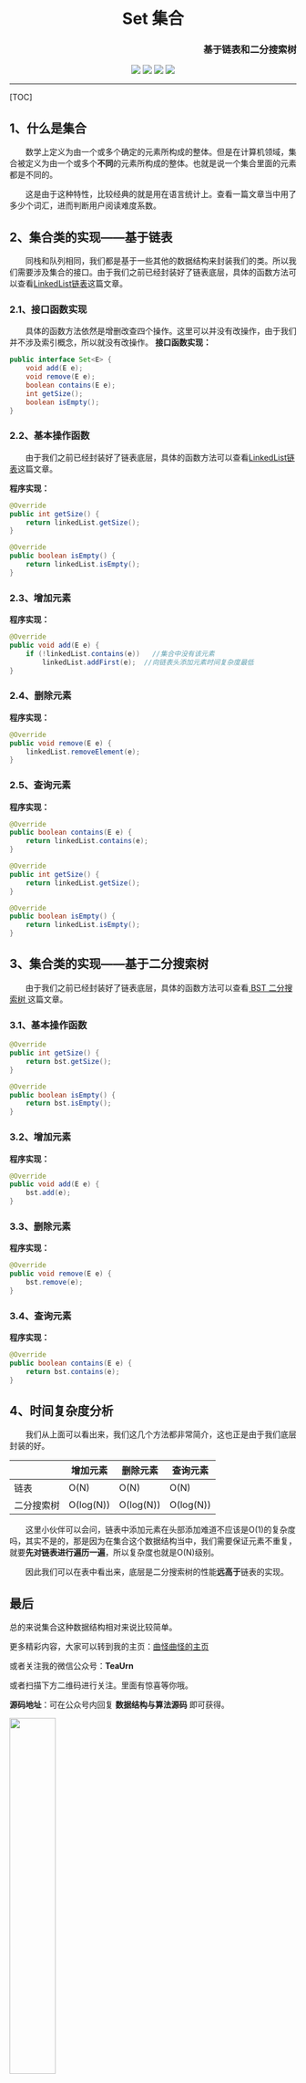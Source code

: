 <h1 align=center>Set 集合</h1>
<h3 align=right>基于链表和二分搜索树</h3>
<div align="center">
<image src="https://img.shields.io/badge/Github-LiYangSir-brightgreen">
<image src="https://img.shields.io/badge/author-teaUrn-green">
<image src="https://img.shields.io/badge/Language-Java-orange">
<image src="https://img.shields.io/badge/Version-1.0-blue">
</div>

------

[TOC]

## 1、什么是集合

&emsp;&emsp;数学上定义为由一个或多个确定的元素所构成的整体。但是在计算机领域，集合被定义为由一个或多个**不同**的元素所构成的整体。也就是说一个集合里面的元素都是不同的。

&emsp;&emsp;这是由于这种特性，比较经典的就是用在语言统计上。查看一篇文章当中用了多少个词汇，进而判断用户阅读难度系数。

## 2、集合类的实现——基于链表

&emsp;&emsp;同栈和队列相同，我们都是基于一些其他的数据结构来封装我们的类。所以我们需要涉及集合的接口。由于我们之前已经封装好了链表底层，具体的函数方法可以查看[LinkedList链表](/LinkedList/README.md)这篇文章。

### 2.1、接口函数实现

&emsp;&emsp;具体的函数方法依然是增删改查四个操作。这里可以并没有改操作，由于我们并不涉及索引概念，所以就没有改操作。
**接口函数实现：**

```java
public interface Set<E> {
    void add(E e);
    void remove(E e);
    boolean contains(E e);
    int getSize();
    boolean isEmpty();
}
```
### 2.2、基本操作函数

&emsp;&emsp;由于我们之前已经封装好了链表底层，具体的函数方法可以查看[LinkedList链表](/LinkedList/README.md)这篇文章。

**程序实现：**

```java
@Override
public int getSize() {
    return linkedList.getSize();
}

@Override
public boolean isEmpty() {
    return linkedList.isEmpty();
}
```
### 2.3、增加元素

**程序实现：**
```java
@Override
public void add(E e) {
    if (!linkedList.contains(e))   //集合中没有该元素
        linkedList.addFirst(e);  //向链表头添加元素时间复杂度最低
}
```

### 2.4、删除元素

**程序实现：**
```java
@Override
public void remove(E e) {
    linkedList.removeElement(e);
}
```

### 2.5、查询元素

**程序实现：**
```java
@Override
public boolean contains(E e) {
    return linkedList.contains(e);
}

@Override
public int getSize() {
    return linkedList.getSize();
}

@Override
public boolean isEmpty() {
    return linkedList.isEmpty();
}
```

## 3、集合类的实现——基于二分搜索树

&emsp;&emsp;由于我们之前已经封装好了链表底层，具体的函数方法可以查看[ BST 二分搜索树 ](/BST/README.md)这篇文章。

### 3.1、基本操作函数

```java
@Override
public int getSize() {
    return bst.getSize();
}

@Override
public boolean isEmpty() {
    return bst.isEmpty();
}
```

### 3.2、增加元素

**程序实现：**
```java
@Override
public void add(E e) {
    bst.add(e);
}
```

### 3.3、删除元素

**程序实现：**
```java
@Override
public void remove(E e) {
    bst.remove(e);
}
```

### 3.4、查询元素

**程序实现：**
```java
@Override
public boolean contains(E e) {
    return bst.contains(e);
}
```

## 4、时间复杂度分析

&emsp;&emsp;我们从上面可以看出来，我们这几个方法都非常简介，这也正是由于我们底层封装的好。

||增加元素|删除元素|查询元素|
|----|---|---|---|
|链表|O(N)|O(N)|O(N)|
|二分搜索树|O(log(N))|O(log(N))|O(log(N))|

&emsp;&emsp;这里小伙伴可以会问，链表中添加元素在头部添加难道不应该是O(1)的复杂度吗，其实不是的，那是因为在集合这个数据结构当中，我们需要保证元素不重复，就要**先对链表进行遍历一遍**，所以复杂度也就是O(N)级别。

&emsp;&emsp;因此我们可以在表中看出来，底层是二分搜索树的性能**远高于**链表的实现。

## 最后

总的来说集合这种数据结构相对来说比较简单。

更多精彩内容，大家可以转到我的主页：[曲怪曲怪的主页](http://quguai.net:8090/)

或者关注我的微信公众号：**TeaUrn**

或者扫描下方二维码进行关注。里面有惊喜等你哦。

**源码地址**：可在公众号内回复 **数据结构与算法源码** 即可获得。

<img src="https://markdown-liyang.oss-cn-beijing.aliyuncs.com/%E5%85%AC%E4%BC%97%E5%8F%B7%E4%BA%8C%E7%BB%B4%E7%A0%81.jpg" width=40%>
